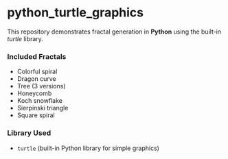 # python_turtle_graphics

This repository demonstrates fractal generation in **Python** using the built-in *turtle* library.

### Included Fractals

- Colorful spiral  
- Dragon curve  
- Tree (3 versions)  
- Honeycomb  
- Koch snowflake  
- Sierpinski triangle  
- Square spiral  

### Library Used

- `turtle` (built-in Python library for simple graphics)
